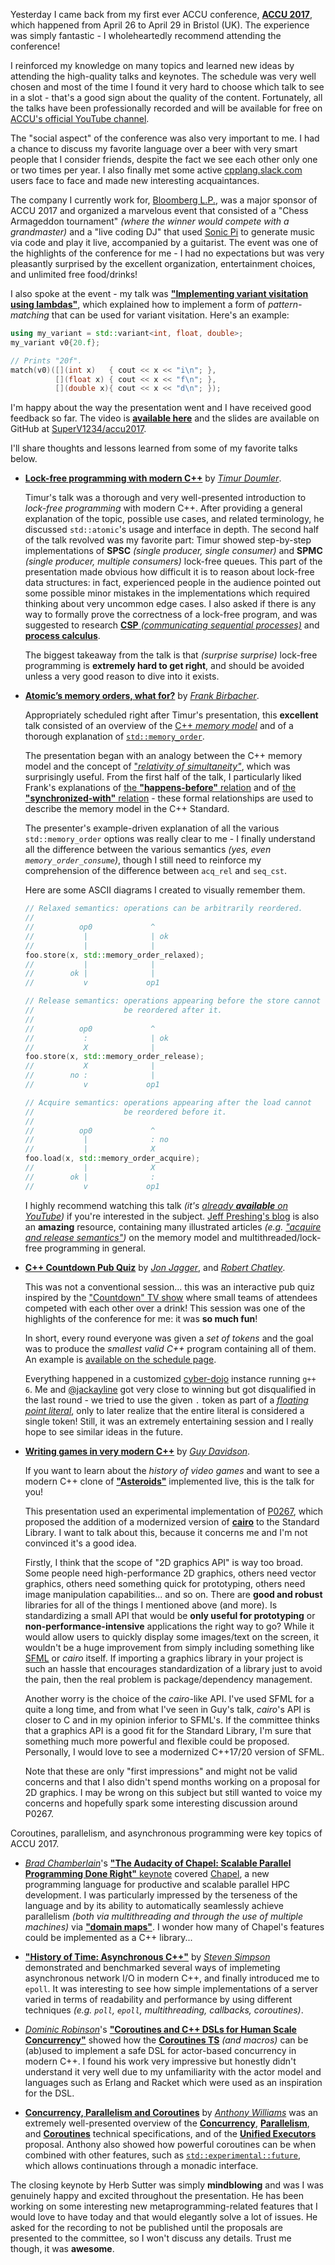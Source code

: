

Yesterday I came back from my first ever ACCU conference, [**ACCU 2017**](https://conference.accu.org/site/index.html), which happened from April 26 to April 29 in Bristol (UK). The experience was simply fantastic - I wholeheartedly recommend attending the conference!

I reinforced my knowledge on many topics and learned new ideas by attending the high-quality talks and keynotes. The schedule was very well chosen and most of the time I found it very hard to choose which talk to see in a slot - that's a good sign about the quality of the content. Fortunately, all the talks have been professionally recorded and will be available for free on [ACCU's official YouTube channel](https://www.youtube.com/channel/UCJhay24LTpO1s4bIZxuIqKw/videos).

The "social aspect" of the conference was also very important to me. I had a chance to discuss my favorite language over a beer with very smart people that I consider friends, despite the fact we see each other only one or two times per year. I also finally met some active [cpplang.slack.com](http://cpplang.diegostamigni.com/) users face to face and made new interesting acquaintances.

The company I currently work for, [Bloomberg L.P.](https://www.bloomberg.com/company/), was a major sponsor of ACCU 2017 and organized a marvelous event that consisted of a "Chess Armageddon tournament" *(where the winner would compete with a grandmaster)* and a "live coding DJ" that used [Sonic Pi](http://sonic-pi.net/) to generate music via code and play it live, accompanied by a guitarist. The event was one of the highlights of the conference for me - I had no expectations but was very pleasantly surprised by the excellent organization, entertainment choices, and unlimited free food/drinks!

I also spoke at the event - my talk was [**"Implementing variant visitation using lambdas"**](https://conference.accu.org/site/stories/2017/sessions.html#XImplementingvariantvisitationusinglambdas), which explained how to implement a form of *pattern-matching* that can be used for variant visitation. Here's an example:

```cpp
using my_variant = std::variant<int, float, double>;
my_variant v0{20.f};

// Prints "20f".
match(v0)([](int x)   { cout << x << "i\n"; },
          [](float x) { cout << x << "f\n"; },
          [](double x){ cout << x << "d\n"; });
```

I'm happy about the way the presentation went and I have received good feedback so far. The video is [**available here**](https://www.youtube.com/watch?v=mqei4JJRQ7s) and the slides are available on GitHub at [SuperV1234/accu2017](https://github.com/SuperV1234/accu2017).


I'll share thoughts and lessons learned from some of my favorite talks below.

* [**Lock-free programming with modern C++**](https://conference.accu.org/site/stories/2017/sessions.html#XLockfreeprogrammingwithmodernC) by [*Timur Doumler*](https://conference.accu.org/site/stories/2017/presenters.html#XTimur_Doumler).

    Timur's talk was a thorough and very well-presented introduction to *lock-free programming* with modern C++. After providing a general explanation of the topic, possible use cases, and related terminology, he discussed `std::atomic`'s usage and interface in depth. The second half of the talk revolved was my favorite part: Timur showed step-by-step implementations of **SPSC** *(single producer, single consumer)* and **SPMC** *(single producer, multiple consumers)* lock-free queues. This part of the presentation made obvious how difficult it is to reason about lock-free data structures: in fact, experienced people in the audience pointed out some possible minor mistakes in the implementations which required thinking about very uncommon edge cases. I also asked if there is any way to formally prove the correctness of a lock-free program, and was suggested to research [**CSP** *(communicating sequential processes)*](https://en.wikipedia.org/wiki/Communicating_sequential_processes) and [**process calculus**](https://en.wikipedia.org/wiki/Process_calculus).

    The biggest takeaway from the talk is that *(surprise surprise)* lock-free programming is **extremely hard to get right**, and should be avoided unless a very good reason to dive into it exists.

* [**Atomic’s memory orders, what for?**](https://conference.accu.org/site/stories/2017/sessions.html#XAtomicsmemoryorderswhatfor) by [*Frank Birbacher*](https://conference.accu.org/site/stories/2017/presenters.html#XFrank_Birbacher).

    Appropriately scheduled right after Timur's presentation, this **excellent** talk consisted of an overview of the [C++ *memory model*](http://en.cppreference.com/w/cpp/language/memory_model) and of a thorough explanation of [`std::memory_order`](http://en.cppreference.com/w/cpp/language/memory_model).

    The presentation began with an analogy between the C++ memory model and the concept of ["*relativity of simultaneity"*](https://en.wikipedia.org/wiki/Relativity_of_simultaneity), which was surprisingly useful. From the first half of the talk, I particularly liked Frank's explanations of [the **"happens-before"** relation](http://preshing.com/20130702/the-happens-before-relation/) and of [the **"synchronized-with"** relation](http://preshing.com/20130823/the-synchronizes-with-relation/) - these formal relationships are used to describe the memory model in the C++ Standard.

    The presenter's example-driven explanation of all the various `std::memory_order` options was really clear to me - I finally understand all the difference between the various semantics *(yes, even `memory_order_consume`)*, though I still need to reinforce my comprehension of the difference between `acq_rel` and `seq_cst`.

    Here are some ASCII diagrams I created to visually remember them.

    ```cpp
    // Relaxed semantics: operations can be arbitrarily reordered.
    //
    //          op0             ^
    //           |              | ok
    //           |              |
    foo.store(x, std::memory_order_relaxed);
    //           |              |
    //        ok |              |
    //           v             op1
    ```

    ```cpp
    // Release semantics: operations appearing before the store cannot
    //                    be reordered after it.
    //
    //          op0             ^
    //           :              | ok
    //           X              |
    foo.store(x, std::memory_order_release);
    //           X              |
    //        no :              |
    //           v             op1
    ```

    ```cpp
    // Acquire semantics: operations appearing after the load cannot
    //                    be reordered before it.
    //
    //          op0             ^
    //           |              : no
    //           |              X
    foo.load(x, std::memory_order_acquire);
    //           |              X
    //        ok |              :
    //           v             op1
    ```

    I highly recommend watching this talk *(it's [already **available** on YouTube](https://www.youtube.com/watch?v=A_vAG6LIHwQ))* if you're interested in the subject. [Jeff Preshing's blog](http://preshing.com) is also an **amazing** resource, containing many illustrated articles *(e.g. ["acquire and release semantics"](http://preshing.com/20120913/acquire-and-release-semantics/))* on the memory model and multithreaded/lock-free programming in general.

* [**C++ Countdown Pub Quiz**](https://conference.accu.org/site/stories/2017/sessions.html#XCCountdownPubQuiz) by [*Jon Jagger*](https://conference.accu.org/site/stories/2017/presenters.html#XJon_Jagger), and [*Robert Chatley*](https://conference.accu.org/site/stories/2017/presenters.html#XRobert_Chatley).

    This was not a conventional session... this was an interactive pub quiz inspired by the ["Countdown" TV show](https://en.wikipedia.org/wiki/Countdown_(game_show)) where small teams of attendees competed with each other over a drink! This session was one of the highlights of the conference for me: it was **so much fun**!

    In short, every round everyone was given a *set of tokens* and the goal was to produce the *smallest valid C++* program containing all of them. An example is [available on the schedule page](https://conference.accu.org/site/stories/2017/sessions.html#XCCountdownPubQuiz).

    Everything happened in a customized [cyber-dojo](http://cyber-dojo.org/) instance running `g++ 6`. Me and [\@jackayline](https://twitter.com/jackayline) got very close to winning but got disqualified in the last round - we tried to use the given `.` token as part of a [*floating point literal*](http://en.cppreference.com/w/cpp/language/floating_literal), only to later realize that the entire literal is considered a single token! Still, it was an extremely entertaining session and I really hope to see similar ideas in the future.

* [**Writing games in very modern C++**](https://conference.accu.org/site/stories/2017/sessions.html#XWritinggamesinverymodernC) by [*Guy Davidson*](https://conference.accu.org/site/stories/2017/presenters.html#XGuy_Davidson).

    If you want to learn about the *history of video games* and want to see a modern C++ clone of [**"Asteroids"**](https://en.wikipedia.org/wiki/Asteroids_(video_game)) implemented live, this is the talk for you!

    This presentation used an experimental implementation of [P0267](wg21.link/p0267), which proposed the addition of a modernized version of [**cairo**](https://cairographics.org/) to the Standard Library. I want to talk about this, because it concerns me and I'm not convinced it's a good idea.

    Firstly, I think that the scope of "2D graphics API" is way too broad. Some people need high-performance 2D graphics, others need vector graphics, others need something quick for prototyping, others need image manipulation capabilities... and so on. There are **good and robust** libraries for all of the things I mentioned above (and more). Is standardizing a small API that would be **only useful for prototyping** or **non-performance-intensive** applications the right way to go? While it would allow users to quickly display some images/text on the screen, it wouldn't be a huge improvement from simply including something like [SFML](https://www.sfml-dev.org/) or *cairo* itself. If importing a graphics library in your project is such an hassle that encourages standardization of a library just to avoid the pain, then the real problem is package/dependency management.

    Another worry is the choice of the *cairo*-like API. I've used SFML for a quite a long time, and from what I've seen in Guy's talk, *cairo*'s API is closer to C and in my opinion inferior to SFML's. If the committee thinks that a graphics API is a good fit for the Standard Library, I'm sure that something much more powerful and flexible could be proposed. Personally, I would love to see a modernized C++17/20 version of SFML.

    Note that these are only "first impressions" and might not be valid concerns and that I also didn't spend months working on a proposal for 2D graphics. I may be wrong on this subject but still wanted to voice my concerns and hopefully spark some interesting discussion around P0267.

Coroutines, parallelism, and asynchronous programming were key topics of ACCU 2017.

* [*Brad Chamberlain*](https://conference.accu.org/site/stories/2017/presenters.html#XBrad_Chamberlain)'s [**"The Audacity of Chapel: Scalable Parallel Programming Done Right"** keynote](https://conference.accu.org/site/stories/2017/sessions.html#XTheAudacityofChapelScalableParallelProgrammingDoneRight) covered [Chapel](http://chapel.cray.com/), a new programming language for productive and scalable parallel HPC development. I was particularly impressed by the terseness of the language and by its ability to automatically seamlessly achieve parallelism *(both via multithreading and through the use of multiple machines)* via [**"domain maps"**](http://chapel.cray.com/tutorials/SC10/M10-6-DomainMaps.pdf). I wonder how many of Chapel's features could be implemented as a C++ library...

* [**"History of Time: Asynchronous C++"**](https://conference.accu.org/site/stories/2017/sessions.html#XHistoryofTimeAsynchronousC) by [*Steven Simpson*](https://conference.accu.org/site/stories/2017/presenters.html#XSteven_Simpson) demonstrated and benchmarked several ways of implemeting asynchronous network I/O in modern C++, and finally introduced me to `epoll`. It was interesting to see how simple implementations of a server varied in terms of readability and performance by using different techniques *(e.g. `poll`, `epoll`, multithreading, callbacks, coroutines)*.

* [*Dominic Robinson*](https://conference.accu.org/site/stories/2017/presenters.html#XDominic_Robinson)'s [**"Coroutines and C++ DSLs for Human Scale Concurrency"**](https://conference.accu.org/site/stories/2017/sessions.html#XCoroutinesandCDSLsforHumanScaleConcurrency) showed how the [**Coroutines TS**](http://www.open-std.org/jtc1/sc22/wg21/docs/papers/2017/n4649.pdf) *(and macros)* can be (ab)used to implement a safe DSL for actor-based concurrency in modern C++. I found his work very impressive but honestly didn't understand it very well due to my unfamiliarity with the actor model and languages such as Erlang and Racket which were used as an inspiration for the DSL.

* [**Concurrency, Parallelism and Coroutines**](https://conference.accu.org/site/stories/2017/sessions.html#XConcurrencyParallelismandCoroutines) by [*Anthony Williams*](https://conference.accu.org/site/stories/2017/presenters.html#XAnthony_Williams) was an extremely well-presented overview of the [**Concurrency**](http://www.open-std.org/jtc1/sc22/wg21/docs/papers/2015/p0159r0.html), [**Parallelism**](http://www.open-std.org/jtc1/sc22/wg21/docs/papers/2015/n4507.pdf), and  [**Coroutines**](http://www.open-std.org/jtc1/sc22/wg21/docs/papers/2017/n4649.pdf) technical specifications, and of the [**Unified Executors**](http://www.open-std.org/jtc1/sc22/wg21/docs/papers/2017/p0443r1.html) proposal. Anthony also showed how powerful coroutines can be when combined with other features, such as [`std::experimental::future`](http://en.cppreference.com/w/cpp/experimental/future), which allows continuations through a monadic interface.

The closing keynote by Herb Sutter was simply **mindblowing** and was I was genuinely happy and excited throughout the presentation. He has been working on some interesting new metaprogramming-related features that I would love to have today and that would elegantly solve a lot of issues. He asked for the recording to not be published until the proposals are presented to the committee, so I won't discuss any details. Trust me though, it was **awesome**.

